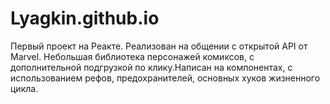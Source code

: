 # Lyagkin.github.io
Первый проект на Реакте. Реализован на общении с открытой API от Marvel. Небольшая библиотека персонажей комиксов, с дополнительной подгрузкой по клику.Написан на компонентах, с использованием рефов, предохранителей, основных хуков жизненного цикла.
